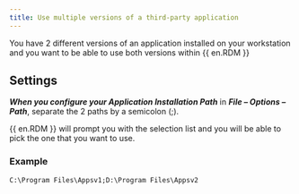 ```yaml
---
title: Use multiple versions of a third-party application
---
```

You have 2 different versions of an application installed on your workstation and you want to be able to use both versions within {{ en.RDM }}
## Settings
***When you configure your Application Installation Path*** in ***File – Options – Path***, separate the 2 paths by a semicolon (;).  

{{ en.RDM }} will prompt you with the selection list and you will be able to pick the one that you want to use.
### Example
`C:\Program Files\Appsv1;D:\Program Files\Appsv2`
